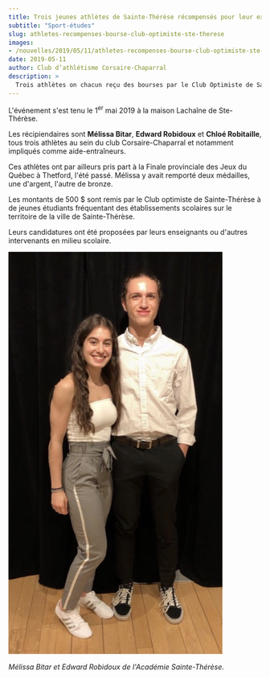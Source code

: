 ```yaml
---
title: Trois jeunes athlètes de Sainte-Thérèse récompensés pour leur excellence académique et leur implication sociale
subtitle: "Sport-études"
slug: athletes-recompenses-bourse-club-optimiste-ste-therese
images:
- /nouvelles/2019/05/11/athletes-recompenses-bourse-club-optimiste-ste-therese/couverture.jpg
date: 2019-05-11
author: Club d’athlétisme Corsaire-Chaparral
description: >
  Trois athlètes on chacun reçu des bourses par le Club Optimiste de Sainte-Thérèse pour la qualité de leur dossier académique, leur implication sociale et leur pratique sportive.
---
```


L'événement s'est tenu le 1<sup>er</sup> mai 2019 à la maison Lachaîne de Ste-Thérèse.

Les récipiendaires sont **Mélissa Bitar**, **Edward Robidoux** et **Chloé Robitaille**, tous trois athlètes au sein du club Corsaire-Chaparral et notamment impliqués comme aide-entraîneurs.

Ces athlètes ont par ailleurs pris part à la Finale provinciale des Jeux du Québec à Thetford, l'été passé. Mélissa y avait remporté deux médailles, une d'argent, l'autre de bronze.

Les montants de 500 $ sont remis par le Club optimiste de Sainte-Thérèse à de jeunes étudiants fréquentant des établissements scolaires sur le territoire de la ville de Sainte-Thérèse.

Leurs candidatures ont été proposées par leurs enseignants ou d'autres intervenants en milieu scolaire.

![Mélissa Bitar et Edward Robidoux de l'Académie Sainte-Thérèse](melissa-bitar-edward-robidoux-ste-therese-2019.jpg)

_Mélissa Bitar et Edward Robidoux de l'Académie Sainte-Thérèse._